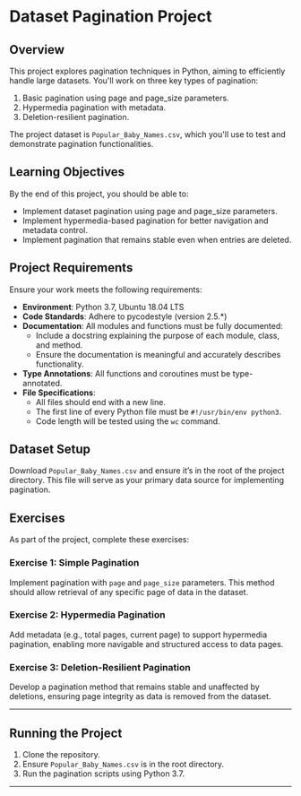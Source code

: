 # Dataset Pagination Project

## Overview
This project explores pagination techniques in Python, aiming to efficiently handle large datasets. You'll work on three key types of pagination:
1. Basic pagination using page and page_size parameters.
2. Hypermedia pagination with metadata.
3. Deletion-resilient pagination.

The project dataset is `Popular_Baby_Names.csv`, which you'll use to test and demonstrate pagination functionalities.

## Learning Objectives
By the end of this project, you should be able to:
- Implement dataset pagination using page and page_size parameters.
- Implement hypermedia-based pagination for better navigation and metadata control.
- Implement pagination that remains stable even when entries are deleted.

## Project Requirements
Ensure your work meets the following requirements:
- **Environment**: Python 3.7, Ubuntu 18.04 LTS
- **Code Standards**: Adhere to pycodestyle (version 2.5.*)
- **Documentation**: All modules and functions must be fully documented:
  - Include a docstring explaining the purpose of each module, class, and method.
  - Ensure the documentation is meaningful and accurately describes functionality.
- **Type Annotations**: All functions and coroutines must be type-annotated.
- **File Specifications**:
  - All files should end with a new line.
  - The first line of every Python file must be `#!/usr/bin/env python3`.
  - Code length will be tested using the `wc` command.

## Dataset Setup
Download `Popular_Baby_Names.csv` and ensure it’s in the root of the project directory. This file will serve as your primary data source for implementing pagination.

## Exercises
As part of the project, complete these exercises:

### Exercise 1: Simple Pagination
Implement pagination with `page` and `page_size` parameters. This method should allow retrieval of any specific page of data in the dataset.

### Exercise 2: Hypermedia Pagination
Add metadata (e.g., total pages, current page) to support hypermedia pagination, enabling more navigable and structured access to data pages.

### Exercise 3: Deletion-Resilient Pagination
Develop a pagination method that remains stable and unaffected by deletions, ensuring page integrity as data is removed from the dataset.

---

## Running the Project
1. Clone the repository.
2. Ensure `Popular_Baby_Names.csv` is in the root directory.
3. Run the pagination scripts using Python 3.7.

---
